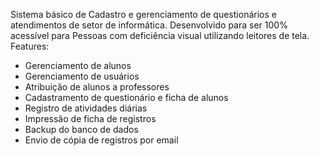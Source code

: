  Sistema básico de Cadastro e gerenciamento de questionários e atendimentos de setor de informática. Desenvolvido para ser 100% acessível para Pessoas com deficiência visual utilizando leitores de tela. Features:

<ul>
    <li>Gerenciamento de alunos</li>
    <li>Gerenciamento de usuários</li>
    <li>Atribuição de alunos a professores</li>
    <li>Cadastramento de questionário e ficha de alunos</li>
    <li>Registro de atividades diárias</li>
    <li>Impressão de ficha de registros</li>
    <li>Backup do banco de dados</li>
    <li>Envio de cópia de registros por email</li>
</ul>